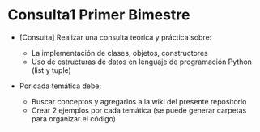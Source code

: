 # Consulta1 Primer Bimestre

* [Consulta] Realizar una consulta teórica y práctica sobre:
  * La implementación de clases, objetos, constructores
  * Uso de estructuras de datos en lenguaje de programación Python (list y tuple)

* Por cada temática debe:
  * Buscar conceptos y agregarlos a la wiki del presente repositorio
  * Crear 2 ejemplos por cada temática (se puede generar carpetas para organizar el código)
